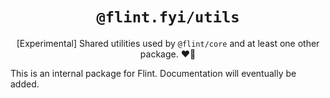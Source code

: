 <h1 align="center"><code>@flint.fyi/utils</code></h1>

<p align="center">
	[Experimental]  Shared utilities used by <code>@flint/core</code> and at least one other package.
	❤️‍🔥
</p>

This is an internal package for Flint.
Documentation will eventually be added.
